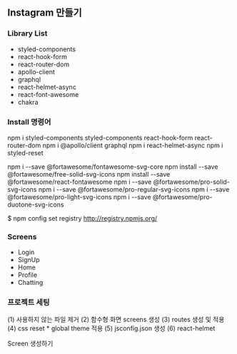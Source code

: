 ## Instagram 만들기

### Library List

-   styled-components
-   react-hook-form
-   react-router-dom
-   apollo-client
-   graphql
-   react-helmet-async
-   react-font-awesome
-   chakra

### Install 명령어

npm i styled-components styled-components react-hook-form react-router-dom
npm i @apollo/client graphql
npm i react-helmet-async
npm i styled-reset

npm i --save @fortawesome/fontawesome-svg-core
npm install --save @fortawesome/free-solid-svg-icons
npm install --save @fortawesome/react-fontawesome
npm i --save @fortawesome/pro-solid-svg-icons
npm i --save @fortawesome/pro-regular-svg-icons
npm i --save @fortawesome/pro-light-svg-icons
npm i --save @fortawesome/pro-duotone-svg-icons

$ npm config set registry http://registry.npmjs.org/

### Screens

-   Login
-   SignUp
-   Home
-   Profile
-   Chatting

### 프로젝트 세팅

(1) 사용하지 않는 파일 제거
(2) 함수형 화면 screens 생성
(3) routes 생성 및 적용
(4) css reset \* global theme 적용
(5) jsconfig.json 생성
(6) react-helmet

Screen 생성하기
